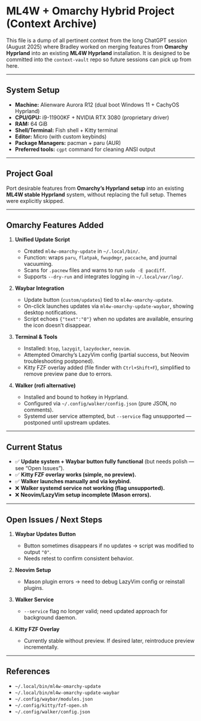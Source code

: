 # ML4W + Omarchy Hybrid Project (Context Archive)

This file is a dump of all pertinent context from the long ChatGPT session (August 2025) where Bradley worked on merging features from **Omarchy Hyprland** into an existing **ML4W Hyprland** installation. It is designed to be committed into the `context-vault` repo so future sessions can pick up from here.

---

## System Setup
- **Machine:** Alienware Aurora R12 (dual boot Windows 11 + CachyOS Hyprland)
- **CPU/GPU:** i9-11900KF + NVIDIA RTX 3080 (proprietary driver)
- **RAM:** 64 GiB
- **Shell/Terminal:** Fish shell + Kitty terminal
- **Editor:** Micro (with custom keybinds)
- **Package Managers:** pacman + paru (AUR)
- **Preferred tools:** `cgpt` command for cleaning ANSI output

---

## Project Goal
Port desirable features from **Omarchy’s Hyprland setup** into an existing **ML4W stable Hyprland** system, without replacing the full setup. Themes were explicitly skipped.

---

## Omarchy Features Added
1. **Unified Update Script**
   - Created `ml4w-omarchy-update` in `~/.local/bin/`.
   - Function: wraps `paru`, `flatpak`, `fwupdmgr`, `paccache`, and journal vacuuming.
   - Scans for `.pacnew` files and warns to run `sudo -E pacdiff`.
   - Supports `--dry-run` and integrates logging in `~/.local/var/log/`.

2. **Waybar Integration**
   - Update button (`custom/updates`) tied to `ml4w-omarchy-update`.
   - On-click launches updates via `ml4w-omarchy-update-waybar`, showing desktop notifications.
   - Script echoes `{"text":"0"}` when no updates are available, ensuring the icon doesn’t disappear.

3. **Terminal & Tools**
   - Installed: `btop`, `lazygit`, `lazydocker`, `neovim`.
   - Attempted Omarchy’s LazyVim config (partial success, but Neovim troubleshooting postponed).
   - Kitty FZF overlay added (file finder with `Ctrl+Shift+F`), simplified to remove preview pane due to errors.

4. **Walker (rofi alternative)**
   - Installed and bound to hotkey in Hyprland.
   - Configured via `~/.config/walker/config.json` (pure JSON, no comments).
   - Systemd user service attempted, but `--service` flag unsupported — postponed until upstream updates.

---

## Current Status
- ✅ **Update system + Waybar button fully functional** (but needs polish — see “Open Issues”).
- ✅ **Kitty FZF overlay works (simple, no preview).**
- ✅ **Walker launches manually and via keybind.**
- ❌ **Walker systemd service not working (flag unsupported).**
- ❌ **Neovim/LazyVim setup incomplete (Mason errors).**

---

## Open Issues / Next Steps
1. **Waybar Updates Button**
   - Button sometimes disappears if no updates → script was modified to output `"0"`.
   - Needs retest to confirm consistent behavior.

2. **Neovim Setup**
   - Mason plugin errors → need to debug LazyVim config or reinstall plugins.

3. **Walker Service**
   - `--service` flag no longer valid; need updated approach for background daemon.

4. **Kitty FZF Overlay**
   - Currently stable without preview. If desired later, reintroduce preview incrementally.

---

## References
- `~/.local/bin/ml4w-omarchy-update`
- `~/.local/bin/ml4w-omarchy-update-waybar`
- `~/.config/waybar/modules.json`
- `~/.config/kitty/fzf-open.sh`
- `~/.config/walker/config.json`
